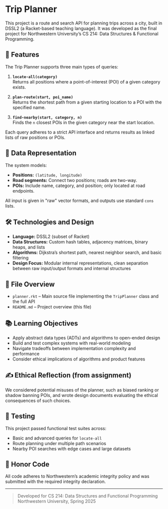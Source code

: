
# Trip Planner

This project is a route and search API for planning trips across a city, built in DSSL2 (a Racket-based teaching language). It was developed as the final project for Northwestern University’s CS 214: Data Structures & Functional Programming.

## 🚀 Features

The Trip Planner supports three main types of queries:

1. **`locate-all(category)`**  
   Returns all positions where a point-of-interest (POI) of a given category exists.

2. **`plan-route(start, poi_name)`**  
   Returns the shortest path from a given starting location to a POI with the specified name.

3. **`find-nearby(start, category, n)`**  
   Finds the `n` closest POIs in the given category near the start location.

Each query adheres to a strict API interface and returns results as linked lists of raw positions or POIs.

## 🧭 Data Representation

The system models:

- **Positions:** `(latitude, longitude)`
- **Road segments:** Connect two positions; roads are two-way.
- **POIs:** Include name, category, and position; only located at road endpoints.

All input is given in "raw" vector formats, and outputs use standard `cons` lists.

## 🛠 Technologies and Design

- **Language:** DSSL2 (subset of Racket)
- **Data Structures:** Custom hash tables, adjacency matrices, binary heaps, and lists
- **Algorithms:** Dijkstra’s shortest path, nearest neighbor search, and basic filtering
- **Design Focus:** Modular internal representations, clean separation between raw input/output formats and internal structures

## 📄 File Overview

- `planner.rkt` – Main source file implementing the `TripPlanner` class and the full API
- `README.md` – Project overview (this file)

## 📚 Learning Objectives

- Apply abstract data types (ADTs) and algorithms to open-ended design
- Build and test complex systems with real-world modeling
- Navigate tradeoffs between implementation complexity and performance
- Consider ethical implications of algorithms and product features

## ✍️ Ethical Reflection (from assignment)

We considered potential misuses of the planner, such as biased ranking or shadow banning POIs, and wrote design documents evaluating the ethical consequences of such choices.

## 🧪 Testing

This project passed functional test suites across:

- Basic and advanced queries for `locate-all`
- Route planning under multiple path scenarios
- Nearby POI searches with edge cases and large datasets

## 📜 Honor Code

All code adheres to Northwestern’s academic integrity policy and was submitted with the required integrity declaration.

---

> Developed for CS 214: Data Structures and Functional Programming  
> Northwestern University, Spring 2025
